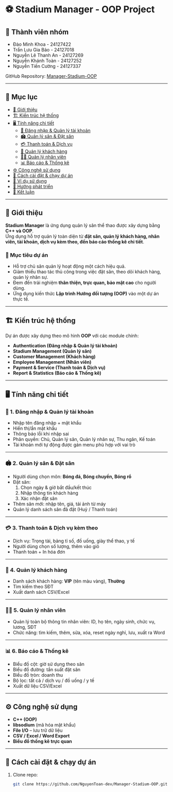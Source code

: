 # ⚽ Stadium Manager - OOP Project

## 👥 Thành viên nhóm
- Đào Minh Khoa - 24127422  
- Trần Lưu Gia Bảo - 24127018  
- Nguyễn Lê Thanh An - 24127269  
- Nguyễn Khánh Toàn - 24127252  
- Nguyễn Tiến Cường - 24127337  

GitHub Repository: [Manager-Stadium-OOP](https://github.com/NguyenToan-dev/Manager-Stadium-OOP)

---

## 📖 Mục lục
- [📌 Giới thiệu](#-giới-thiệu)
- [🏗️ Kiến trúc hệ thống](#️-kiến-trúc-hệ-thống)
- [🖥️ Tính năng chi tiết](#️-tính-năng-chi-tiết)
  - [🔑 Đăng nhập & Quản lý tài khoản](#-1-đăng-nhập--quản-lý-tài-khoản)
  - [🏟️ Quản lý sân & Đặt sân](#️-2-quản-lý-sân--đặt-sân)
  - [💳 Thanh toán & Dịch vụ](#-3-thanh-toán--dịch-vụ-kèm-theo)
  - [👥 Quản lý khách hàng](#-4-quản-lý-khách-hàng)
  - [👨‍💼 Quản lý nhân viên](#-5-quản-lý-nhân-viên)
  - [📊 Báo cáo & Thống kê](#-6-báo-cáo--thống-kê)
- [⚙️ Công nghệ sử dụng](#️-công-nghệ-sử-dụng)
- [🚀 Cách cài đặt & chạy dự án](#-cách-cài-đặt--chạy-dự-án)
- [📌 Ví dụ sử dụng](#-ví-dụ-sử-dụng)
- [🔮 Hướng phát triển](#-hướng-phát-triển)
- [📌 Kết luận](#-kết-luận)

---

## 📌 Giới thiệu
**Stadium Manager** là ứng dụng quản lý sân thể thao được xây dựng bằng **C++ và OOP**.  
Ứng dụng hỗ trợ quản lý toàn diện từ **đặt sân, quản lý khách hàng, nhân viên, tài khoản, dịch vụ kèm theo, đến báo cáo thống kê chi tiết**.  

### 🎯 Mục tiêu dự án
- Hỗ trợ chủ sân quản lý hoạt động một cách hiệu quả.  
- Giảm thiểu thao tác thủ công trong việc đặt sân, theo dõi khách hàng, quản lý nhân sự.  
- Đem đến trải nghiệm **thân thiện, trực quan, bảo mật cao** cho người dùng.  
- Ứng dụng kiến thức **Lập trình Hướng đối tượng (OOP)** vào một dự án thực tế.

---

## 🏗️ Kiến trúc hệ thống
Dự án được xây dựng theo mô hình **OOP** với các module chính:

- **Authentication (Đăng nhập & Quản lý tài khoản)**  
- **Stadium Management (Quản lý sân)**  
- **Customer Management (Khách hàng)**  
- **Employee Management (Nhân viên)**  
- **Payment & Service (Thanh toán & Dịch vụ)**  
- **Report & Statistics (Báo cáo & Thống kê)**  

---

## 🖥️ Tính năng chi tiết

### 🔑 1. Đăng nhập & Quản lý tài khoản
- Nhập tên đăng nhập + mật khẩu  
- Hiển thị/ẩn mật khẩu  
- Thông báo lỗi khi nhập sai  
- Phân quyền: Chủ, Quản lý sân, Quản lý nhân sự, Thu ngân, Kế toán  
- Tài khoản mới tự động được gán menu phù hợp với vai trò  

---

### 🏟️ 2. Quản lý sân & Đặt sân
- Người dùng chọn môn: **Bóng đá, Bóng chuyền, Bóng rổ**  
- Đặt sân:
  1. Chọn ngày & giờ bắt đầu/kết thúc  
  2. Nhập thông tin khách hàng  
  3. Xác nhận đặt sân  
- Thêm sân mới: nhập tên, giá, tải ảnh từ máy  
- Quản lý danh sách sân đã đặt (Huỷ / Thanh toán)  

---

### 💳 3. Thanh toán & Dịch vụ kèm theo
- Dịch vụ: Trọng tài, bảng tỉ số, đồ uống, giày thể thao, y tế  
- Người dùng chọn số lượng, thêm vào giỏ  
- Thanh toán + In hóa đơn  

---

### 👥 4. Quản lý khách hàng
- Danh sách khách hàng: **VIP** (tên màu vàng), **Thường**  
- Tìm kiếm theo SĐT  
- Xuất danh sách CSV/Excel  

---

### 👨‍💼 5. Quản lý nhân viên
- Quản lý toàn bộ thông tin nhân viên: ID, họ tên, ngày sinh, chức vụ, lương, SĐT  
- Chức năng: tìm kiếm, thêm, sửa, xóa, reset ngày nghỉ, lưu, xuất ra Word  

---

### 📊 6. Báo cáo & Thống kê
- Biểu đồ cột: giờ sử dụng theo sân  
- Biểu đồ đường: tần suất đặt sân  
- Biểu đồ tròn: doanh thu  
- Bộ lọc: tất cả / dịch vụ / đồ uống / y tế  
- Xuất dữ liệu CSV/Excel  

---

## ⚙️ Công nghệ sử dụng
- **C++ (OOP)**  
- **libsodium** (mã hóa mật khẩu)  
- **File I/O** – lưu trữ dữ liệu  
- **CSV / Excel / Word Export**  
- **Biểu đồ thống kê trực quan**  

---

## 🚀 Cách cài đặt & chạy dự án
1. Clone repo:
   ```bash
   git clone https://github.com/NguyenToan-dev/Manager-Stadium-OOP.git
